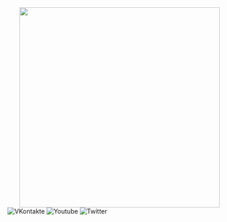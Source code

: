 <div id="header" align="center">
  <img src="https://media.giphy.com/media/f3iwJFOVOwuy7K6FFw/giphy.gif" width="450"/>
</div>
<div id="badges">
  <img src="https://img.shields.io/badge/VKontakte-blue?style=for-the-badge&logo=vk&logoColor=white" alt="VKontakte"/>
  <img src="https://img.shields.io/badge/YouTube-red?style=for-the-badge&logo=youtube&logoColor=white" alt="Youtube"/>
  <img src="https://img.shields.io/badge/Twitter-blue?style=for-the-badge&logo=twitter&logoColor=white" alt="Twitter"/>
</div>
